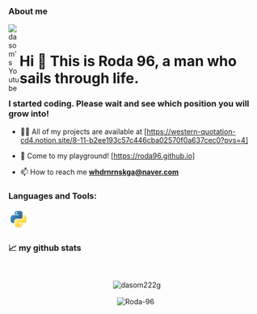 ### About me
<a href="https://www.youtube.com/channel/UCNpiRnWSui8H1-u1qMJGQ5w" target="_blank">
  <img align="left" alt="dasom's Youtube" width="22px" src="https://raw.githubusercontent.com/rahuldkjain/github-profile-readme-generator/master/src/images/icons/Social/youtube.svg" />
</a>

<br />

<h1 align="left">Hi 👋 This is Roda 96, a man who sails through life.</h1>
<h3 align="left">I started coding. Please wait and see which position you will grow into!</h3>

- 👩‍💻 All of my projects are available at [https://western-quotation-cd4.notion.site/8-11-b2ee193c57c446cba02570f0a637cec0?pvs=4]

- 💬 Come to my playground! [https://roda96.github.io]

- 📫 How to reach me **whdrnrnskga@naver.com**



<h3 align="left">Languages and Tools:</h3>
<p align="left"> <a href="https://www.python.org" target="_blank" rel="noreferrer"> <img src="https://raw.githubusercontent.com/devicons/devicon/master/icons/python/python-original.svg" alt="python" width="40" height="40"/> </a> </p>













<h3 align="left">📈 my github stats</h3>
<br />

<p  align="center">&nbsp;<img align="center" src="https://github-readme-stats.vercel.app/api?username=Roda-96&show_icons=true&theme=gotham&locale=en" alt="dasom222g" /></p>

<p  align="center"><img align="center" src="https://github-readme-streak-stats.herokuapp.com/?user=Roda-96&theme=gotham" alt="Roda-96" /></p>
